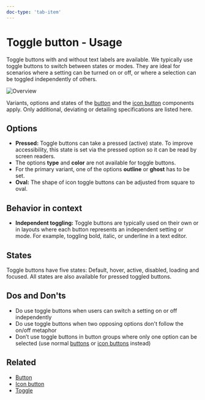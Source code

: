 ```yaml
---
doc-type: 'tab-item'
---
```

# Toggle button - Usage

Toggle buttons with and without text labels are available. We typically use toggle buttons to switch between states or modes. They are ideal for scenarios where a setting can be turned on or off, or where a selection can be toggled independently of others.

![Overview](https://www.figma.com/design/wEptRgAezDU1z80Cn3eZ0o/iX-Pattern-Illustrations?type=design&node-id=1480-33046&mode=design&t=iUJlfIvOwhKY3qk9-4)

Variants, options and states of the [button](../button/index.mdx) and the [icon button](../icon-button/index.mdx) components apply. Only additional, deviating or detailing specifications are listed here.

## Options

- **Pressed:** Toggle buttons can take a pressed (active) state. To improve accessibility, this state is set via the pressed option so it can be read by screen readers.
- The options **type** and **color** are not available for toggle buttons.
- For the primary variant, one of the options **outline** or **ghost** has to be set.
- **Oval:** The shape of icon toggle buttons can be adjusted from square to oval.

## Behavior in context

- **Independent toggling:** Toggle buttons are typically used on their own or in layouts where each button represents an independent setting or mode. For example, toggling bold, italic, or underline in a text editor.

## States

Toggle buttons have five states: Default, hover, active, disabled, loading and focused. All states are also available for pressed toggled buttons.

## Dos and Don'ts

- Do use toggle buttons when users can switch a setting on or off independently
- Do use toggle buttons when two opposing options don't follow the on/off metaphor
- Don’t use toggle buttons in button groups where only one option can be selected (use normal [buttons](../button/index.mdx) or [icon buttons](../icon-button/index.mdx) instead)

## Related

- [Button](../button)
- [Icon button](../icon-button)
- [Toggle](../toggle)
<!-- - [Button group](...) -->
